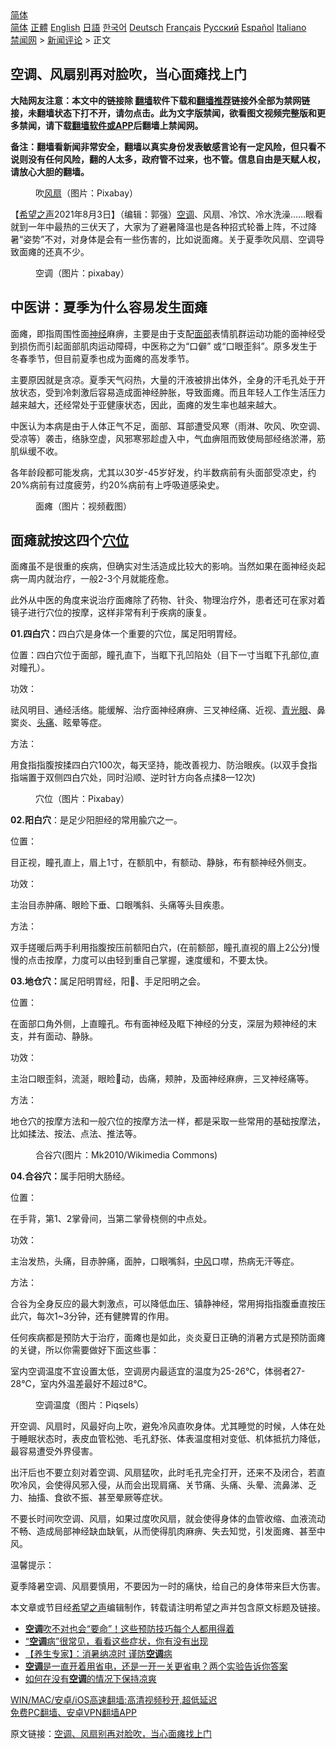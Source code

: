  <!-- 面包屑导航 --> <div class="breadcrumb"><!-- GTranslate: https://gtranslate.io/ -->  <div class="switcher notranslate">  <div class="selected">  <a href="#" onclick="return false;"> 简体</a>  </div>  <div class="option">  <a href="https://www.bannedbook.org" onclick="doGTranslate('zh-CN|zh-CN');jQuery('div.switcher div.selected a').html(jQuery(this).html());return false;" title="简体中文" class="nturl selected"> 简体</a>  <a href="https://www.bannedbook.org/zh-tw/" onclick="doGTranslate('zh-CN|zh-TW');jQuery('div.switcher div.selected a').html(jQuery(this).html());return false;" title="繁體中文" class="nturl"> 正體</a>  <a href="https://www.bannedbook.org/en/" onclick="doGTranslate('zh-CN|en');jQuery('div.switcher div.selected a').html(jQuery(this).html());return false;" title="English" class="nturl"> English</a>  <a href="https://www.bannedbook.org/ja/" onclick="doGTranslate('zh-CN|ja');jQuery('div.switcher div.selected a').html(jQuery(this).html());return false;" title="日本語" class="nturl"> 日語</a>  <a href="https://www.bannedbook.org/ko/" onclick="doGTranslate('zh-CN|ko');jQuery('div.switcher div.selected a').html(jQuery(this).html());return false;" title="한국어" class="nturl"> 한국어</a>  <a href="https://www.bannedbook.org/de/" onclick="doGTranslate('zh-CN|de');jQuery('div.switcher div.selected a').html(jQuery(this).html());return false;" title="Deutsch" class="nturl"> Deutsch</a>  <a href="https://www.bannedbook.org/fr/" onclick="doGTranslate('zh-CN|fr');jQuery('div.switcher div.selected a').html(jQuery(this).html());return false;" title="Français" class="nturl"> Français</a>  <a href="https://www.bannedbook.org/ru/" onclick="doGTranslate('zh-CN|ru');jQuery('div.switcher div.selected a').html(jQuery(this).html());return false;" title="Русский" class="nturl"> Русский</a>  <a href="https://www.bannedbook.org/es/" onclick="doGTranslate('zh-CN|es');jQuery('div.switcher div.selected a').html(jQuery(this).html());return false;" title="Español" class="nturl"> Español</a>  <a href="https://www.bannedbook.org/it/" onclick="doGTranslate('zh-CN|it');jQuery('div.switcher div.selected a').html(jQuery(this).html());return false;" title="Italiano" class="nturl"> Italiano</a>  </div>  </div>      <div class='breadcrumb-sub'><!-- Breadcrumb NavXT 6.3.0 --> <a href="https://www.bannedbook.org/" class="home">禁闻网</a> &gt; <a href="https://www.bannedbook.org/bnews/comments/" class="category">新闻评论</a> &gt; 正文</div></div><h2>空调、风扇别再对脸吹，当心面瘫找上门</h2> <p class="notice"><b>大陆网友注意：本文中的链接除 <a href="https://github.com/bannedbook/fanqiang" >翻墙</a>软件下载和<a href="https://github.com/killgcd/justmysocks/blob/master/README.md">翻墙推荐</a>链接外全部为禁网链接，未翻墙状态下打不开，请勿点击。此为文字版禁闻，欲看图文视频完整版和更多禁闻，请下载<a href="https://github.com/bannedbook/fanqiang">翻墙软件或APP</a>后翻墙上禁闻网。</p><p>备注：翻墙看新闻非常安全，翻墙以真实身份发表敏感言论有一定风险，但只看不说则没有任何风险，翻的人太多，政府管不过来，也不管。信息自由是天赋人权，请放心大胆的翻墙。</b></p>  <div class="entry"> <figure><figcaption>吹<a href="https://www.bannedbook.org/bnews/tag/%E9%A3%8E%E6%89%87/" class="st_tag internal_tag" rel="tag" title="标签 风扇 下的日志">风扇</a>（图片：Pixabay）</figcaption></figure> <p>【<span class='wp_keywordlink_affiliate'><a href="https://www.soundofhope.org" title="希望之声" target="_blank">希望之声</a></span>2021年8月3日】（编辑：郭强）<a href="https://www.bannedbook.org/bnews/tag/%E7%A9%BA%E8%B0%83/" class="st_tag internal_tag" rel="tag" title="标签 空调 下的日志">空调</a>、风扇、冷饮、冷水洗澡&#8230;&#8230;眼看就到一年中最热的三伏天了，大家为了避暑降温也是各种招式轮番上阵，不过降暑“姿势”不对，对身体是会有一些伤害的，比如说面瘫。关于夏季吹风扇、空调导致面瘫的还真不少。</p> <figure><figcaption>空调（图片：pixabay）</figcaption></figure> <h2>中医讲：夏季为什么容易发生面瘫</h2> <p>面瘫，即指周围性面<a href="https://www.bannedbook.org/bnews/tag/%E7%A5%9E%E7%BB%8F/" class="st_tag internal_tag" rel="tag" title="标签 神经 下的日志">神经</a>麻痹，主要是由于支配<a href="https://www.bannedbook.org/bnews/tag/%E9%9D%A2%E9%83%A8/" class="st_tag internal_tag" rel="tag" title="标签 面部 下的日志">面部</a>表情肌群运动功能的面神经受到损伤而引起面部肌肉运动障碍，中医称之为“口僻” 或“口眼歪斜”。原多发生于冬春季节，但目前夏季也成为面瘫的高发季节。</p> <p>主要原因就是贪凉。夏季天气闷热，大量的汗液被排出体外，全身的汗毛孔处于开放状态，受到冷刺激后容易造成面神经肿胀，导致面瘫。而且年轻人工作生活压力越来越大，还经常处于亚健康状态，因此，面瘫的发生率也越来越大。</p> <p>中医认为本病是由于人体正气不足，面部、耳部遭受风寒（雨淋、吹风、吹空调、受凉等）袭击，络脉空虚，风邪寒邪趁虚入中，气血痹阻而致使局部经络淤滞，筋肌纵缓不收。</p> <p>各年龄段都可能发病，尤其以30岁-45岁好发，约半数病前有头面部受凉史，约20%病前有过度疲劳，约20%病前有上呼吸道感染史。</p> <figure><figcaption>面瘫（图片：视频截图）</figcaption></figure> <h2>面瘫就按这四个<a href="https://www.bannedbook.org/bnews/tag/%e7%a9%b4%e4%bd%8d/" class="st_tag internal_tag" rel="tag" title="标签 穴位 下的日志">穴位</a></h2> <p>面瘫虽不是很重的疾病，但确实对生活造成比较大的影响。当然如果在面神经炎起病一周内就治疗，一般2-3个月就能痊愈。</p> <p>此外从中医的角度来说治疗面瘫除了药物、针灸、物理治疗外，患者还可在家对着镜子进行穴位的按摩，这样非常有利于疾病的康复。</p> <p><strong>01.四白穴：</strong>四白穴是身体一个重要的穴位，属足阳明胃经。</p> <p>位置：四白穴位于面部，瞳孔直下，当眶下孔凹陷处（目下一寸当眶下孔部位,直对瞳孔）。</p> <p>功效：</p> <p>祛风明目、通经活络。能缓解、治疗面神经麻痹、三叉神经痛、近视、<a href="https://www.bannedbook.org/bnews/tag/%E9%9D%92%E5%85%89%E7%9C%BC/" class="st_tag internal_tag" rel="tag" title="标签 青光眼 下的日志">青光眼</a>、鼻窦炎、<a href="https://www.bannedbook.org/bnews/tag/%e5%a4%b4%e7%97%9b/" class="st_tag internal_tag" rel="tag" title="标签 头痛 下的日志">头痛</a>、眩晕等症。</p>  <p>方法：</p> <p>用食指指腹按揉四白穴100次，每天坚持，能改善视力、防治眼疾。(以双手食指指端置于双侧四白穴处，同时沿顺、逆时针方向各点揉8—12次)</p> <figure><figcaption>穴位（图片：Pixabay）</figcaption></figure> <p><strong>02.阳白穴</strong>：是足少阳胆经的常用腧穴之一。</p> <p>位置：</p> <p>目正视，瞳孔直上，眉上1寸，在额肌中，有额动、静脉，布有额神经外侧支。</p> <p>功效：</p> <p>主治目赤肿痛、眼睑下垂、口眼嘴斜、头痛等头目疾患。</p> <p>方法：</p> <p>双手搓暖后两手利用指腹按压前额阳白穴，(在前额部，瞳孔直视的眉上2公分)慢慢的点击按摩，力度可以由轻到重自己掌握，速度缓和，不要太快。</p> <p><strong>03.地仓穴：</strong>属足阳明胃经，阳𫏋、手足阳明之会。</p> <p>位置：</p>  <p>在面部口角外侧，上直瞳孔。布有面神经及眶下神经的分支，深层为颊神经的末支，并有面动、静脉。</p> <p>功效：</p> <p>主治口眼歪斜，流涎，眼睑𥆧动，齿痛，颊肿，及面神经麻痹，三叉神经痛等。</p> <p>方法：</p> <p>地仓穴的按摩方法和一般穴位的按摩方法一样，都是采取一些常用的基础按摩法，比如揉法、按法、点法、推法等。</p> <figure><figcaption>合谷穴(图片：Mk2010/Wikimedia Commons)</figcaption></figure> <p><strong>04.合谷穴：</strong>属手阳明大肠经。</p> <p>位置：</p> <p>在手背，第1、2掌骨间，当第二掌骨桡侧的中点处。</p> <p>功效：</p> <p>主治发热，头痛，目赤肿痛，面肿，口眼嘴斜，<a href="https://www.bannedbook.org/bnews/tag/%E4%B8%AD%E9%A3%8E/" class="st_tag internal_tag" rel="tag" title="标签 中风 下的日志">中风</a>口噤，热病无汗等症。</p> <p>方法：</p>  <p>合谷为全身反应的最大刺激点，可以降低血压、镇静神经，常用拇指指腹垂直按压此穴，每次1~3分钟，还有健脾胃的作用。</p> <p>任何疾病都是预防大于治疗，面瘫也是如此，炎炎夏日正确的消暑方式是预防面瘫的关键，所以你需要做好下面这些事：</p> <p>室内空调温度不宜设置太低，空调房内最适宜的温度为25-26℃，体弱者27-28℃，室内外温差最好不超过8℃。</p> <figure><figcaption>空调温度（图片：Piqsels）</figcaption></figure> <p>开空调、风扇时，风最好向上吹，避免冷风直吹身体。尤其睡觉的时候，人体在处于睡眠状态时，表皮血管松弛、毛孔舒张、体表温度相对变低、机体抵抗力降低，最容易遭受外界侵害。</p> <p>出汗后也不要立刻对着空调、风扇猛吹，此时毛孔完全打开，还来不及闭合，若直吹冷风，会使得风邪入侵，从而会出现肩痛、关节痛、头痛、头晕、流鼻涕、乏力、抽搐、食欲不振、甚至晕厥等症状。</p> <p>不要长时间吹空调、风扇，如果过度吹风扇，就会使得身体的血管收缩、血液流动不畅、造成局部神经缺血缺氧，从而使得肌肉麻痹、失去知觉，引发面瘫、甚至中风。</p> <p>温馨提示：</p> <p>夏季降暑空调、风扇要慎用，不要因为一时的痛快，给自己的身体带来巨大伤害。</p> <p>本文章或节目经<a href="https://www.bannedbook.org/bnews/tag/%e5%b8%8c%e6%9c%9b%e4%b9%8b%e5%a3%b0/" class="st_tag internal_tag" rel="tag" title="标签 希望之声 下的日志">希望之声</a>编辑制作，转载请注明希望之声并包含原文标题及链接。 </p> <ul class='op-related-articles' title='相关阅读'> <li><a href='https://www.bannedbook.org/bnews/health/20210802/1598588.html' target='_blank'><b>空调</b>吹不对也会“要命”！这些预防技巧每个人都用得着</a></li> <li><a href='https://www.bannedbook.org/bnews/comments/20210801/1598255.html' target='_blank'>“<b>空调</b>病”很常见，看看这些症状，你有没有出现</a></li> <li><a href='https://www.bannedbook.org/bnews/comments/20210729/1596345.html' target='_blank'>【养生专家】：消暑纳凉时 谨防<b>空调</b>病</a></li> <li><a href='https://www.bannedbook.org/bnews/lifebaike/20210725/1593765.html' target='_blank'><b>空调</b>是一直开着用省电，还是一开一关更省电？两个实验告诉你答案</a></li> <li><a href='https://www.bannedbook.org/bnews/ccpdope/20210715/1587544.html' target='_blank'>如何在没有<b>空调</b>的情况下保持凉爽</a></li> </ul> <p class="texttj"> <a href="https://github.com/bannedbook/fanqiang/wiki/V2ray%E6%9C%BA%E5%9C%BA" target="_blank">WIN/MAC/安卓/iOS高速翻墙:高清视频秒开,超低延迟</a><br/> <a href="https://github.com/bannedbook/fanqiang/wiki/%E7%A6%81%E9%97%BB%E7%BD%91%E5%AE%89%E5%8D%93%E7%BF%BB%E5%A2%99%E6%96%B0%E9%97%BBAPP" target="_blank">免费PC翻墙、安卓VPN翻墙APP</a></p><p>原文链接：<a class="src_link"  href="https://www.soundofhope.org/post/531275" target="_blank">空调、风扇别再对脸吹，当心面瘫找上门</a></p> <a name='sharetosocial'></a>  <div style="margin-bottom:5px;padding-bottom:5px;clear:both"> <div id="archive-pix-1" class="banner-ads"> <!-- AuctionX Display platform tag START --> <div id="26318x728x90x621x_ADSLOT2" clicktrack="%%CLICK_URL_ESC%%"></div> <!-- AuctionX Display platform tag END --> </div> <div id="archive-pix-2" class="banner-ads"> <!-- AuctionX Display platform tag START --> <div id="26315x300x250x621x_ADSLOT2" clicktrack="%%CLICK_URL_ESC%%"></div> <!-- AuctionX Display platform tag END --> </div> </div>  <div id="archive-pix-1" class="banner-ads"> <!-- AuctionX Display platform tag START --> <div id="26318x728x90x621x_ADSLOT3" clicktrack="%%CLICK_URL_ESC%%"></div> <!-- AuctionX Display platform tag END --> </div> </div><!--END ENTRY--> 